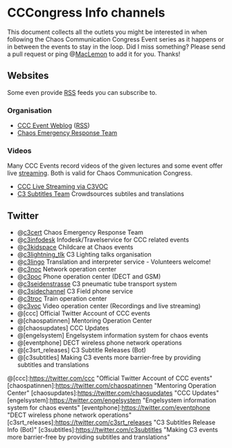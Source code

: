 # CCCongress Info channels
This document collects all the outlets you might be interested in when following the Chaos Communication Congress Event series as it happens or in between the events to stay in the loop.
Did I miss something? Please send a pull request or ping @[MacLemon] to add it for you. Thanks!

## Websites
Some even provide [RSS] feeds you can subscribe to.


### Organisation
- [CCC Event Weblog](https://events.ccc.de/) ([RSS](https://events.ccc.de/feed/))
- [Chaos Emergency Response Team](https://cert.ccc.de/)


### Videos
Many CCC Events record videos of the given lectures and some event offer live [streaming]. Both is valid for Chaos Communication Congress.

- [CCC Live Streaming via C3VOC](https://streaming.media.ccc.de/)
- [C3 Subtitles Team](https://c3subtitles.de/) Crowdsources subtiles and translations


## Twitter
- @[c3cert] Chaos Emergency Response Team
- @[c3infodesk] Infodesk/Travelservice for CCC related events
- @[c3kidspace] Childcare at Chaos events
- @[c3lightning_tlk] C3 Lighting talks organisation
- @[c3lingo] Translation and interpreter service - Volunteers welcome!
- @[c3noc] Network operation center
- @[c3poc] Phone operation center (DECT and GSM)
- @[c3seidenstrasse] C3 pneumatic tube transport system
- @[c3sidechannel] C3 Field phone service
- @[c3troc] Train operation center
- @[c3voc] Video operation center (Recordings and live streaming)
- @[ccc] Official Twitter Account of CCC events
- @[chaospatinnen] Mentoring Operation Center
- @[chaosupdates] CCC Updates
- @[engelsystem] Engelsystem information system for chaos events
- @[eventphone] DECT wireless phone network operations
- @[c3srt_releases] C3 Subtitle Releases (Bot)
- @[c3subtitles] Making C3 events more barrier-free by providing subtitles and translations


[RSS]:https://en.wikipedia.org/wiki/Rss "Wikipedia: RSS"
[Streaming]:https://streaming.media.ccc.de/ "C3VOC Streaming - LIVE!"

[c3cert]:https://twitter.com/c3cert "Chaos Emergency Response Team"
[c3infodesk]:https://twitter.com/c3infodesk "Infodesk/Travelservice for CCC related events"
[c3kidspace]:https://twitter.com/c3kidspace "C3 Kidspace"
[c3lightning_tlk]:https://twitter.com/c3lightning_tlk "C3 lightning talks organisation"
[c3lingo]:https://twitter.com/c3lingo "Translation and interpreter service"
[c3noc]:https://twitter.com/c3noc "C3 network operation center"
[c3poc]:https://twitter.com/c3poc "C3 phone operation center"
[c3seidenstrasse]:https://twitter.com/c3seidenstrasse "C3 pneumatic tube transport system"
[c3sidechannel]:https://twitter.com/c3sidechannel "C3 field phone service"
[c3troc]:https://twitter.com/c3troc "C3 Train operation center"
[c3voc]:https://twitter.com/c3voc "C3 video operation center"
@[ccc]:https://twitter.com/ccc "Official Twitter Account of CCC events"
[chaospatinnen]:https://twitter.com/chaospatinnen "Mentoring Operation Center"
[chaosupdates]:https://twitter.com/chaosupdates "CCC Updates"
[engelsystem]:https://twitter.com/engelsystem "Engelsystem information system for chaos events"
[eventphone]:https://twitter.com/eventphone "DECT wireless phone network operations"
[c3srt_releases];https://twitter.com/c3srt_releases "C3 Subtitles Release Info (Bot)"
[c3subtitles]:https://twitter.com/c3subtitles "Making C3 events more barrier-free by providing subtitles and translations"


[MacLemon]:https://twitter.com/MacLemon "MacLemon"
